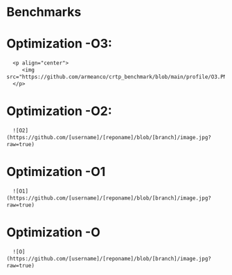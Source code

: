 # Benchmarks

# Optimization -O3:
      <p align="center">
         <img src="https://github.com/armeanco/crtp_benchmark/blob/main/profile/O3.PNG">
      </p>
# Optimization -O2:
      ![O2](https://github.com/[username]/[reponame]/blob/[branch]/image.jpg?raw=true)
# Optimization -O1
      ![O1](https://github.com/[username]/[reponame]/blob/[branch]/image.jpg?raw=true)
# Optimization -O
      ![O](https://github.com/[username]/[reponame]/blob/[branch]/image.jpg?raw=true)
